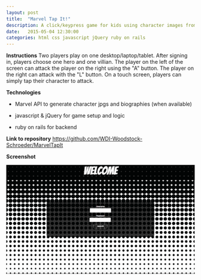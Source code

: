 ```yaml
---
layout: post
title:  "Marvel Tap It!"
description: A click/keypress game for kids using character images from the Marvel API
date:   2015-05-04 12:30:00
categories: html css javascript jQuery ruby on rails
---
```

**Instructions**
Two players play on one desktop/laptop/tablet. After signing in, players choose one hero and one villian. The player on the left of the screen can attack the player on the right using the "A" button. The player on the right can attack with the "L" button. On a touch screen, players can simply tap their character to attack.

**Technologies**

- Marvel API to generate character jpgs and biographies (when available)

- javascript & jQuery for game setup and logic

- ruby on rails for backend

**Link to repository**
<a href="https://github.com/WDI-Woodstock-Schroeder/MarvelTapIt" target="_blank">https://github.com/WDI-Woodstock-Schroeder/MarvelTapIt</a>

**Screenshot**

<img src="/images/mtiapp.gif">
